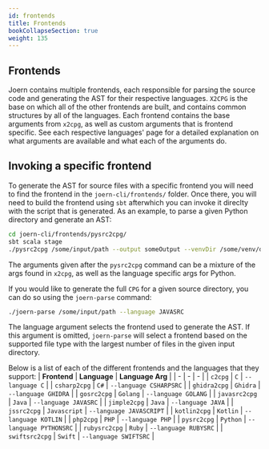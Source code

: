 ```yaml
---
id: frontends 
title: Frontends
bookCollapseSection: true
weight: 135
---
```


## Frontends

Joern contains multiple frontends, each responsible for parsing the source code and generating the AST for their respective languages. `X2CPG` is the base on which all of the other frontends are built, and contains common structures by all of the languages. Each frontend contains the base arguments from `x2cpg`, as well as custom arguments that is frontend specific. See each respective languages' page for a detailed explanation on what arguments are available and what each of the arguments do.

## Invoking a specific frontend
To generate the AST for source files with a specific frontend you will need to find the frontend in the `joern-cli/frontends/` folder. Once there, you will need to build the frontend using `sbt` afterwhich you can invoke it direclty with the script that is generated. As an example, to parse a given Python directory and generate an AST:
```bash
cd joern-cli/frontends/pysrc2cpg/
sbt scala stage
./pysrc2cpg /some/input/path --output someOutput --venvDir /some/venv/dir
```
The arguments given after the `pysrc2cpg` command can be a mixture of the args found in `x2cpg`, as well as the language specific args for Python.

If you would like to generate the full `CPG` for a given source directory, you can do so using the `joern-parse` command:
```bash
./joern-parse /some/input/path --language JAVASRC
```
The language argument selects the frontend used to generate the AST. If this argument is omitted, `joern-parse` will select a frontend based on the supported file type with the largest number of files in the given input directory.

Below is a list of each of the different frontends and the languages that they support:
| **Frontend** | **Language** | **Language Arg** |
| - | - | - |
| `c2cpg` | `C` | `--language C` |
| `csharp2cpg` | `C#` | `--language CSHARPSRC` |
| `ghidra2cpg` | `Ghidra` | `--language GHIDRA` |
| `gosrc2cpg` | `Golang` | `--language GOLANG` |
| `javasrc2cpg` | `Java` | `--language JAVASRC` |
| `jimple2cpg` | `Java` | `--language JAVA` |
| `jssrc2cpg` | `Javascript` | `--language JAVASCRIPT` |
| `kotlin2cpg` | `Kotlin` | `--language KOTLIN` |
| `php2cpg` | `PHP` | `--language PHP` |
| `pysrc2cpg` | `Python` | `--language PYTHONSRC` |
| `rubysrc2cpg` | `Ruby` | `--language RUBYSRC` | 
| `swiftsrc2cpg` | `Swift` | `--language SWIFTSRC` |
